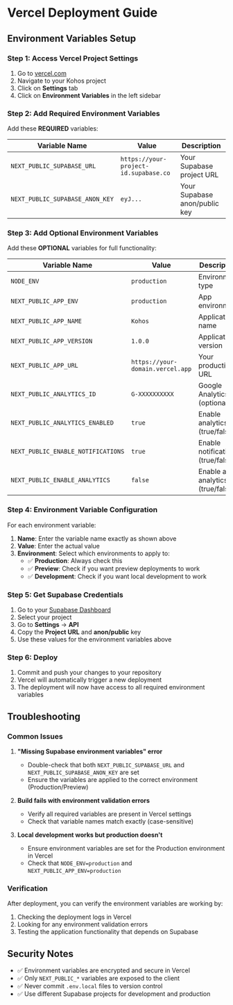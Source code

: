 # Vercel Deployment Guide

## Environment Variables Setup

### Step 1: Access Vercel Project Settings
1. Go to [vercel.com](https://vercel.com)
2. Navigate to your Kohos project
3. Click on **Settings** tab
4. Click on **Environment Variables** in the left sidebar

### Step 2: Add Required Environment Variables

Add these **REQUIRED** variables:

| Variable Name | Value | Description |
|---------------|-------|-------------|
| `NEXT_PUBLIC_SUPABASE_URL` | `https://your-project-id.supabase.co` | Your Supabase project URL |
| `NEXT_PUBLIC_SUPABASE_ANON_KEY` | `eyJ...` | Your Supabase anon/public key |

### Step 3: Add Optional Environment Variables

Add these **OPTIONAL** variables for full functionality:

| Variable Name | Value | Description |
|---------------|-------|-------------|
| `NODE_ENV` | `production` | Environment type |
| `NEXT_PUBLIC_APP_ENV` | `production` | App environment |
| `NEXT_PUBLIC_APP_NAME` | `Kohos` | Application name |
| `NEXT_PUBLIC_APP_VERSION` | `1.0.0` | Application version |
| `NEXT_PUBLIC_APP_URL` | `https://your-domain.vercel.app` | Your production URL |
| `NEXT_PUBLIC_ANALYTICS_ID` | `G-XXXXXXXXXX` | Google Analytics ID (optional) |
| `NEXT_PUBLIC_ANALYTICS_ENABLED` | `true` | Enable analytics (true/false) |
| `NEXT_PUBLIC_ENABLE_NOTIFICATIONS` | `true` | Enable notifications (true/false) |
| `NEXT_PUBLIC_ENABLE_ANALYTICS` | `false` | Enable app analytics (true/false) |

### Step 4: Environment Variable Configuration

For each environment variable:
1. **Name**: Enter the variable name exactly as shown above
2. **Value**: Enter the actual value
3. **Environment**: Select which environments to apply to:
   - ✅ **Production**: Always check this
   - ✅ **Preview**: Check if you want preview deployments to work
   - ✅ **Development**: Check if you want local development to work

### Step 5: Get Supabase Credentials

1. Go to your [Supabase Dashboard](https://supabase.com/dashboard)
2. Select your project
3. Go to **Settings** → **API**
4. Copy the **Project URL** and **anon/public** key
5. Use these values for the environment variables above

### Step 6: Deploy

1. Commit and push your changes to your repository
2. Vercel will automatically trigger a new deployment
3. The deployment will now have access to all required environment variables

## Troubleshooting

### Common Issues

1. **"Missing Supabase environment variables" error**
   - Double-check that both `NEXT_PUBLIC_SUPABASE_URL` and `NEXT_PUBLIC_SUPABASE_ANON_KEY` are set
   - Ensure the variables are applied to the correct environment (Production/Preview)

2. **Build fails with environment validation errors**
   - Verify all required variables are present in Vercel settings
   - Check that variable names match exactly (case-sensitive)

3. **Local development works but production doesn't**
   - Ensure environment variables are set for the Production environment in Vercel
   - Check that `NODE_ENV=production` and `NEXT_PUBLIC_APP_ENV=production`

### Verification

After deployment, you can verify the environment variables are working by:
1. Checking the deployment logs in Vercel
2. Looking for any environment validation errors
3. Testing the application functionality that depends on Supabase

## Security Notes

- ✅ Environment variables are encrypted and secure in Vercel
- ✅ Only `NEXT_PUBLIC_*` variables are exposed to the client
- ✅ Never commit `.env.local` files to version control
- ✅ Use different Supabase projects for development and production 